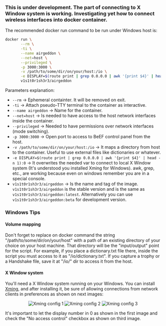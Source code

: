 ### This is under development. The part of connecting to X Window system is working. Investigating yet how to connect wireless interfaces into docker container.

The recommended docker run command to be run under Windows host is:

```bash
docker run \
       --rm \
       -ti \
       --name airgeddon \
       --net=host \
       --privileged \
       -p 3000:3000 \
       -v /path/to/some/dir/on/your/host:/io \
       -e DISPLAY=$(route print | grep 0.0.0.0 | awk '{print $4}' | head -n 1):0 \
       v1s1t0r1sh3r3/airgeddon
```

Parameters explanation:

 - `--rm` &#8594; Ephemeral containter. It will be removed on exit.
 - `-ti` &#8594; Attach pseudo-TTY terminal to the container as interactive.
 - `--name airgeddon` &#8594; Name for the container.
 - `--net=host` &#8594; Is needed to have access to the host network interfaces inside the container.
 - `--privileged` &#8594; Needed to have permissions over network interfaces (mode switching).
 - `-p 3000:3000` &#8594; Open port to access to BeEF control panel from the host.
 - `-v /path/to/some/dir/on/your/host:/io` &#8594; It maps a directory from host to the container. Useful to use external files like dictionaries or whatever.
 - `-e DISPLAY=$(route print | grep 0.0.0.0 | awk '{print $4}' | head -n 1):0` &#8594; It overwrites the needed var to connect to local X Window system (It's understood you installed Xming for Windows). awk, grep, etc., are working because even on windows remember you are in a special console.
 - `v1s1t0r1sh3r3/airgeddon` &#8594; Is the name and tag of the image. `v1s1t0r1sh3r3/airgeddon` is the stable version and is the same as `v1s1t0r1sh3r3/airgeddon:latest`. Alternatively you can use `v1s1t0r1sh3r3/airgeddon:beta` for development version.

### Windows Tips

#### Volume mapping

Don't forget to replace on docker command the string "/path/to/some/dir/on/your/host" with a path of an existing directory of your choice on your host machine. That directory will be the "input/output" point for the script. For example, if you place a dictionary.txt file there, inside the script you must access to it as "/io/dictionary.txt". If you capture a trophy or a Handshake file, save it at "/io/" dir to access it from the host.

#### X Window system

You'll need a X Window system running on your Windows. You can install [Xming], and after installing it, be sure of allowing connections from network clients in preferences as shown on next images:
<p align="center">
	<img src="https://raw.githubusercontent.com/v1s1t0r1sh3r3/airgeddon/docker/imgs/wiki/xming1.png" title="Xming config 1">
	<img src="https://raw.githubusercontent.com/v1s1t0r1sh3r3/airgeddon/docker/imgs/wiki/xming2.png" title="Xming config 2">
	<img src="https://raw.githubusercontent.com/v1s1t0r1sh3r3/airgeddon/docker/imgs/wiki/xming3.png" title="Xming config 3">
</p>

It's important to let the display number in 0 as shown in the first image and check the "No access control" checkbox as shown on third image.

[Xming]: http://www.straightrunning.com/XmingNotes/

